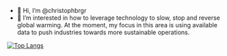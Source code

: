 - 👋 Hi, I’m @christophbrgr
- 👀 I’m interested in how to leverage technology to slow, stop and reverse global warming. At the moment, my focus in this area is using available data to push industries towards more sustainable operations. 

[![Top Langs](https://github-readme-stats.vercel.app/api/top-langs/?username=christophbrgr)](https://github.com/anuraghazra/github-readme-stats)


<!---
christophbrgr/christophbrgr is a ✨ special ✨ repository because its `README.md` (this file) appears on your GitHub profile.
You can click the Preview link to take a look at your changes.
--->
